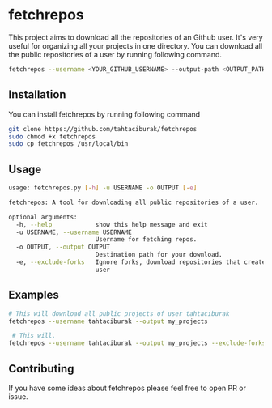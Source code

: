# fetchrepos

This project aims to download all the repositories of an Github user. It's very useful for organizing all your projects in one directory. You can download all the public repositories of a user by running following command.
```bash
fetchrepos --username <YOUR_GITHUB_USERNAME> --output-path <OUTPUT_PATH>
```

## Installation
You can install fetchrepos by running following command
```bash
git clone https://github.com/tahtaciburak/fetchrepos
sudo chmod +x fetchrepos
sudo cp fetchrepos /usr/local/bin
```

## Usage
```bash
usage: fetchrepos.py [-h] -u USERNAME -o OUTPUT [-e]

fetchrepos: A tool for downloading all public repositories of a user.

optional arguments:
  -h, --help            show this help message and exit
  -u USERNAME, --username USERNAME
                        Username for fetching repos.
  -o OUTPUT, --output OUTPUT
                        Destination path for your download.
  -e, --exclude-forks   Ignore forks, download repositories that created by
                        user
```

## Examples

```bash
# This will download all public projects of user tahtaciburak
fetchrepos --username tahtaciburak --output my_projects

 # This will.
fetchrepos --username tahtaciburak --output my_projects --exclude-forks
```
## Contributing
If you have some ideas about fetchrepos please feel free to open PR or issue.